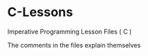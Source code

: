 # C-Lessons
Imperative Programming Lesson Files ( C )

The comments in the files explain themselves
